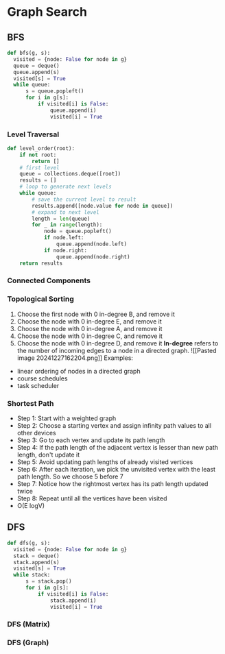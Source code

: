 # Graph Search
## BFS
```python
def bfs(g, s):  
  visited = {node: False for node in g}  
  queue = deque()  
  queue.append(s)  
  visited[s] = True  
  while queue:    
	  s = queue.popleft()    
	  for i in g[s]:      
		  if visited[i] is False:        
			  queue.append(i)  
			  visited[i] = True
```

### Level Traversal
```python
def level_order(root):    
	if not root:        
		return []    
	# first level    
	queue = collections.deque([root])  
    results = []    
    # loop to generate next levels    
    while queue:        
	    # save the current level to result        
	    results.append([node.value for node in queue])        
	    # expand to next level        
	    length = len(queue)        
	    for _ in range(length):  
            node = queue.popleft()            
            if node.left:                
	            queue.append(node.left)            
            if node.right:                
	            queue.append(node.right)    
	return results
```

### Connected Components
### Topological Sorting
1. Choose the first node with 0 in-degree B, and remove it
2. Choose the node with 0 in-degree E, and remove it
3. Choose the node with 0 in-degree A, and remove it
4. Choose the node with 0 in-degree C, and remove it
5. Choose the node with 0 in-degree D, and remove it
**In-degree** refers to the number of incoming edges to a node in a directed graph.
![[Pasted image 20241227162204.png]]
Examples:
- linear ordering of nodes in a directed graph
- course schedules
- task scheduler
### Shortest Path
- Step 1: Start with a weighted graph
- Step 2: Choose a starting vertex and assign infinity path values to all other devices
- Step 3: Go to each vertex and update its path length
- Step 4: If the path length of the adjacent vertex is lesser than new path length, don't update it
- Step 5: Avoid updating path lengths of already visited vertices
- Step 6: After each iteration, we pick the unvisited vertex with the least path length. So we choose 5 before 7
- Step 7: Notice how the rightmost vertex has its path length updated twice
- Step 8: Repeat until all the vertices have been visited
- O(E logV)

## DFS
```python
def dfs(g, s):  
  visited = {node: False for node in g}  
  stack = deque()  
  stack.append(s)  
  visited[s] = True  
  while stack:    
	  s = stack.pop()    
	  for i in g[s]:      
		  if visited[i] is False:        
			  stack.append(i)  
			  visited[i] = True
```

### DFS (Matrix)

### DFS (Graph)
